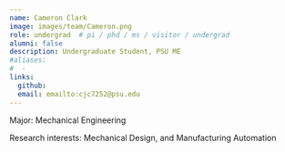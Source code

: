```yaml
---
name: Cameron Clark
image: images/team/Cameron.png
role: undergrad  # pi / phd / ms / visitor / undergrad
alumni: false  
description: Undergraduate Student, PSU ME
#aliases:
#  - 
links:
  github:
  email: emailto:cjc7252@psu.edu 
---
```


Major: Mechanical Engineering

Research interests: Mechanical Design, and Manufacturing Automation
